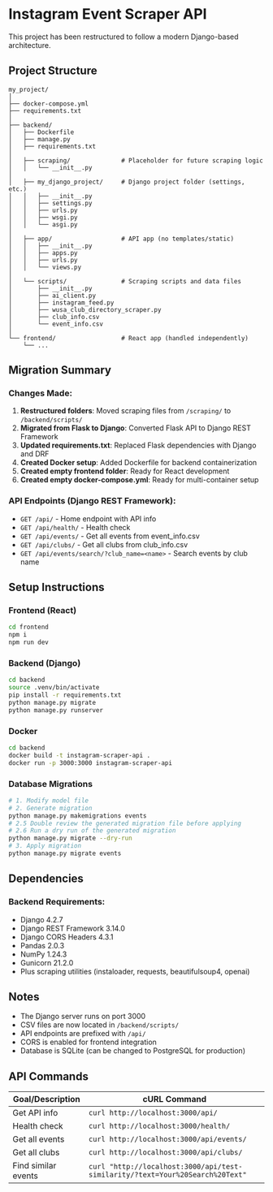 # Instagram Event Scraper API

This project has been restructured to follow a modern Django-based architecture.

## Project Structure

```
my_project/
│
├── docker-compose.yml
├── requirements.txt
│
├── backend/
│   ├── Dockerfile
│   ├── manage.py
│   ├── requirements.txt
│
│   ├── scraping/              # Placeholder for future scraping logic
│   │   └── __init__.py
│
│   ├── my_django_project/     # Django project folder (settings, etc.)
│   │   ├── __init__.py
│   │   ├── settings.py
│   │   ├── urls.py
│   │   ├── wsgi.py
│   │   └── asgi.py
│
│   ├── app/                   # API app (no templates/static)
│   │   ├── __init__.py
│   │   ├── apps.py
│   │   ├── urls.py
│   │   └── views.py
│
│   └── scripts/               # Scraping scripts and data files
│       ├── __init__.py
│       ├── ai_client.py
│       ├── instagram_feed.py
│       ├── wusa_club_directory_scraper.py
│       ├── club_info.csv
│       └── event_info.csv
│
└── frontend/                  # React app (handled independently)
    └── ...
```

## Migration Summary

### Changes Made:
1. **Restructured folders**: Moved scraping files from `/scraping/` to `/backend/scripts/`
2. **Migrated from Flask to Django**: Converted Flask API to Django REST Framework
3. **Updated requirements.txt**: Replaced Flask dependencies with Django and DRF
4. **Created Docker setup**: Added Dockerfile for backend containerization
5. **Created empty frontend folder**: Ready for React development
6. **Created empty docker-compose.yml**: Ready for multi-container setup

### API Endpoints (Django REST Framework):
- `GET /api/` - Home endpoint with API info
- `GET /api/health/` - Health check
- `GET /api/events/` - Get all events from event_info.csv
- `GET /api/clubs/` - Get all clubs from club_info.csv
- `GET /api/events/search/?club_name=<name>` - Search events by club name

## Setup Instructions

### Frontend (React)
```bash
cd frontend
npm i
npm run dev
```

### Backend (Django)
```bash
cd backend
source .venv/bin/activate
pip install -r requirements.txt
python manage.py migrate
python manage.py runserver
```

### Docker
```bash
cd backend
docker build -t instagram-scraper-api .
docker run -p 3000:3000 instagram-scraper-api
```

### Database Migrations
```bash
# 1. Modify model file
# 2. Generate migration
python manage.py makemigrations events
# 2.5 Double review the generated migration file before applying
# 2.6 Run a dry run of the generated migration
python manage.py migrate --dry-run
# 3. Apply migration  
python manage.py migrate events
```

## Dependencies

### Backend Requirements:
- Django 4.2.7
- Django REST Framework 3.14.0
- Django CORS Headers 4.3.1
- Pandas 2.0.3
- NumPy 1.24.3
- Gunicorn 21.2.0
- Plus scraping utilities (instaloader, requests, beautifulsoup4, openai)

## Notes

- The Django server runs on port 3000
- CSV files are now located in `/backend/scripts/`
- API endpoints are prefixed with `/api/`
- CORS is enabled for frontend integration
- Database is SQLite (can be changed to PostgreSQL for production)

## API Commands

| Goal/Description | cURL Command |
|------------------|--------------|
| Get API info | `curl http://localhost:3000/api/` |
| Health check | `curl http://localhost:3000/health/` |
| Get all events | `curl http://localhost:3000/api/events/` |
| Get all clubs | `curl http://localhost:3000/api/clubs/` |
| Find similar events | `curl "http://localhost:3000/api/test-similarity/?text=Your%20Search%20Text"` | 